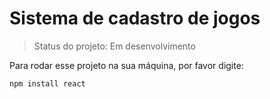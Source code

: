 # Sistema de cadastro de jogos

> Status do projeto: Em desenvolvimento

 Para rodar esse projeto na sua máquina, por favor digite:
 ```
 npm install react
 ```
